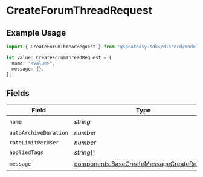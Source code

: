 # CreateForumThreadRequest

## Example Usage

```typescript
import { CreateForumThreadRequest } from "@speakeasy-sdks/discord/models/components";

let value: CreateForumThreadRequest = {
  name: "<value>",
  message: {},
};
```

## Fields

| Field                                                                                                  | Type                                                                                                   | Required                                                                                               | Description                                                                                            |
| ------------------------------------------------------------------------------------------------------ | ------------------------------------------------------------------------------------------------------ | ------------------------------------------------------------------------------------------------------ | ------------------------------------------------------------------------------------------------------ |
| `name`                                                                                                 | *string*                                                                                               | :heavy_check_mark:                                                                                     | N/A                                                                                                    |
| `autoArchiveDuration`                                                                                  | *number*                                                                                               | :heavy_minus_sign:                                                                                     | N/A                                                                                                    |
| `rateLimitPerUser`                                                                                     | *number*                                                                                               | :heavy_minus_sign:                                                                                     | N/A                                                                                                    |
| `appliedTags`                                                                                          | *string*[]                                                                                             | :heavy_minus_sign:                                                                                     | N/A                                                                                                    |
| `message`                                                                                              | [components.BaseCreateMessageCreateRequest](../../models/components/basecreatemessagecreaterequest.md) | :heavy_check_mark:                                                                                     | N/A                                                                                                    |